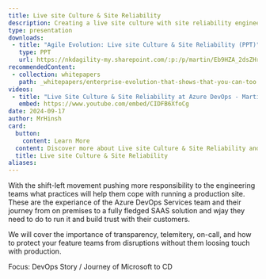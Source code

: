 ```yaml
---
title: Live site Culture & Site Reliability
description: Creating a live site culture with site reliability engineering and how it fits the DevOps journey of Microsoft from traditional waterfall to agile engineering.
type: presentation
downloads:
 - title: "Agile Evolution: Live site Culture & Site Reliability (PPT)"
   type: PPT
   url: https://nkdagility-my.sharepoint.com/:p:/p/martin/Eb9HZA_2dsZHrt2Lu3fCcwwBTp-iO1kt8zq59UjBPR9WUQ?e=0VYjan
recommendedContent:
 - collection: whitepapers
   path: _whitepapers/enterprise-evolution-that-shows-that-you-can-too.md
videos:
 - title: "Live Site Culture & Site Reliability at Azure DevOps - Martin Hinshelwood"
   embed: https://www.youtube.com/embed/CIDFB6XfoCg
date: 2024-09-17
author: MrHinsh
card:
  button:
    content: Learn More
  content: Discover more about Live site Culture & Site Reliability and how it can help you in your Agile journey!
  title: Live site Culture & Site Reliability
aliases:
---
```



With the shift-left movement pushing more responsibility to the engineering teams what practices will help them cope with running a production site. These are the experiance of the Azure DevOps Services team and their journey from on premises to a fully fledged SAAS solution and wjay they need to do to run it and build trust with their customers.

We will cover the importance of transparency, telemitery, on-call, and how to protect your feature teams from disruptions without them loosing touch with production.


Focus: DevOps Story / Journey of Microsoft to CD
